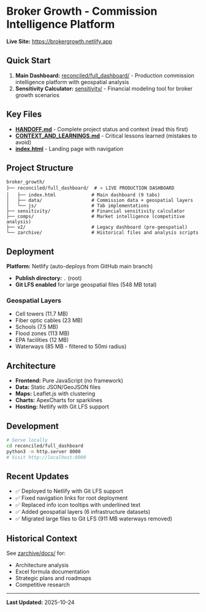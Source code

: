 # Broker Growth - Commission Intelligence Platform

**Live Site:** https://brokergrowth.netlify.app

## Quick Start

1. **Main Dashboard:** [reconciled/full_dashboard/](reconciled/full_dashboard/) - Production commission intelligence platform with geospatial analysis
2. **Sensitivity Calculator:** [sensitivity/](sensitivity/) - Financial modeling tool for broker growth scenarios

## Key Files

- **[HANDOFF.md](HANDOFF.md)** - Complete project status and context (read this first)
- **[CONTEXT_AND_LEARNINGS.md](CONTEXT_AND_LEARNINGS.md)** - Critical lessons learned (mistakes to avoid)
- **[index.html](index.html)** - Landing page with navigation

## Project Structure

```
broker_growth/
├── reconciled/full_dashboard/  # ⭐ LIVE PRODUCTION DASHBOARD
│   ├── index.html             # Main dashboard (9 tabs)
│   ├── data/                  # Commission data + geospatial layers
│   └── js/                    # Tab implementations
├── sensitivity/               # Financial sensitivity calculator
├── comps/                     # Market intelligence (competitive analysis)
├── v2/                        # Legacy dashboard (pre-geospatial)
└── zarchive/                  # Historical files and analysis scripts
```

## Deployment

**Platform:** Netlify (auto-deploys from GitHub main branch)
- **Publish directory:** `.` (root)
- **Git LFS enabled** for large geospatial files (548 MB total)

### Geospatial Layers
- Cell towers (11.7 MB)
- Fiber optic cables (23 MB)
- Schools (7.5 MB)
- Flood zones (113 MB)
- EPA facilities (12 MB)
- Waterways (85 MB - filtered to 50mi radius)

## Architecture

- **Frontend:** Pure JavaScript (no framework)
- **Data:** Static JSON/GeoJSON files
- **Maps:** Leaflet.js with clustering
- **Charts:** ApexCharts for sparklines
- **Hosting:** Netlify with Git LFS support

## Development

```bash
# Serve locally
cd reconciled/full_dashboard
python3 -m http.server 8000
# Visit http://localhost:8000
```

## Recent Updates

- ✅ Deployed to Netlify with Git LFS support
- ✅ Fixed navigation links for root deployment
- ✅ Replaced info icon tooltips with underlined text
- ✅ Added geospatial layers (6 infrastructure datasets)
- ✅ Migrated large files to Git LFS (911 MB waterways removed)

## Historical Context

See [zarchive/docs/](zarchive/docs/) for:
- Architecture analysis
- Excel formula documentation
- Strategic plans and roadmaps
- Competitive research

---

**Last Updated:** 2025-10-24
